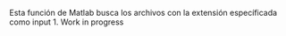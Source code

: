 Esta función de Matlab busca los archivos con la extensión específicada como input 1.
Work in progress
